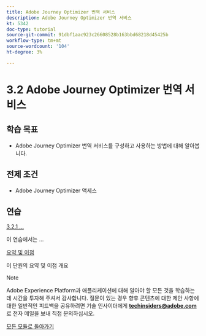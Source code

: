 ```yaml
---
title: Adobe Journey Optimizer 번역 서비스
description: Adobe Journey Optimizer 번역 서비스
kt: 5342
doc-type: tutorial
source-git-commit: 91dbf1aac923c26608528b163bbd68218d45425b
workflow-type: tm+mt
source-wordcount: '104'
ht-degree: 3%

---
```


# 3.2 Adobe Journey Optimizer 번역 서비스

## 학습 목표

- Adobe Journey Optimizer 번역 서비스를 구성하고 사용하는 방법에 대해 알아봅니다.

## 전제 조건

- Adobe Journey Optimizer 액세스

## 연습

[3.2.1 ...](./ex1.md)

이 연습에서는 ...

[요약 및 이점](./summary.md)

이 단원의 요약 및 이점 개요

>[!NOTE]
>
>Adobe Experience Platform과 애플리케이션에 대해 알아야 할 모든 것을 학습하는 데 시간을 투자해 주셔서 감사합니다. 질문이 있는 경우 향후 콘텐츠에 대한 제안 사항에 대한 일반적인 피드백을 공유하려면 기술 인사이더에게 **techinsiders@adobe.com**&#x200B;로 전자 메일을 보내 직접 문의하십시오.

[모든 모듈로 돌아가기](../../../overview.md)
